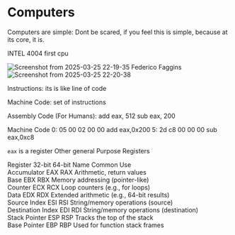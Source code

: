 # Computers

Computers are simple: Dont be scared, if you feel this is simple, because at its core, it is.

INTEL 4004 first cpu

![Screenshot from 2025-03-25 22-19-35](https://github.com/user-attachments/assets/67837c2e-2e09-4b62-a116-fd5c246ccc1b)
Federico Faggins
![Screenshot from 2025-03-25 22-20-38](https://github.com/user-attachments/assets/738db1d0-4ab1-4808-9b66-e8514d8289ba)


Instructions: its is like line of code

Machine Code: set of instructions

Assembly Code (For Humans):
add eax, 512
sub eax, 200

Machine Code 
0: 05 00 02 00 00     add  eax,0x200
5: 2d c8 00 00 00     sub  eax,0xc8

`eax` is a register
Other general Purpose Registers

Register	        32-bit     64-bit Name	Common Use <br>
Accumulator	      EAX	       RAX	Arithmetic, return values <br>
Base	            EBX	       RBX	Memory addressing (pointer-like) <br>
Counter	          ECX	       RCX	Loop counters (e.g., for loops) <br>
Data	            EDX	       RDX	Extended arithmetic (e.g., 64-bit results) <br>
Source Index	    ESI	       RSI	String/memory operations (source) <br>
Destination Index	EDI	       RDI	String/memory operations (destination) <br>
Stack Pointer	    ESP	       RSP	Tracks the top of the stack <br>
Base Pointer	    EBP	       RBP	Used for function stack frames
